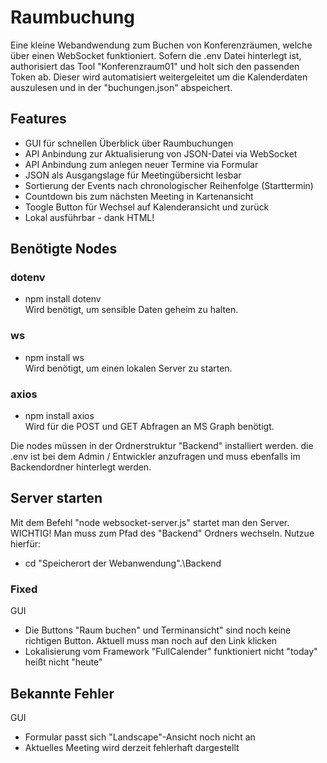 # Raumbuchung
Eine kleine Webandwendung zum Buchen von Konferenzräumen, welche über einen WebSocket funktioniert. Sofern die .env Datei hinterlegt ist, authorisiert das Tool "Konferenzraum01" und holt sich den passenden Token ab. Dieser wird automatisiert weitergeleitet um die Kalenderdaten auszulesen und in der "buchungen.json" abspeichert.

## Features
- GUI für schnellen Überblick über Raumbuchungen
- API Anbindung zur Aktualisierung von JSON-Datei via WebSocket
- API Anbindung zum anlegen neuer Termine via Formular
- JSON als Ausgangslage für Meetingübersicht lesbar
- Sortierung der Events nach chronologischer Reihenfolge (Starttermin)
- Countdown bis zum nächsten Meeting in Kartenansicht
- Toogle Button für Wechsel auf Kalenderansicht und zurück
- Lokal ausführbar - dank HTML!

## Benötigte Nodes
### dotenv
- npm install dotenv    
Wird benötigt, um sensible Daten geheim zu halten.

### ws 
- npm install ws        
Wird benötigt, um einen lokalen Server zu starten. 

### axios
- npm install axios    
Wird für die POST und GET Abfragen an MS Graph benötigt.

Die nodes müssen in der Ordnerstruktur "Backend" installiert werden. die .env ist bei dem Admin / Entwickler anzufragen und muss ebenfalls im Backendordner hinterlegt werden.

## Server starten
Mit dem Befehl "node websocket-server.js" startet man den Server. WICHTIG! Man muss zum Pfad des "Backend" Ordners wechseln. Nutzue hierfür:  
- cd "Speicherort der Webanwendung".\Backend

### Fixed
GUI
- Die Buttons "Raum buchen" und Terminansicht" sind noch keine richtigen Button.
Aktuell muss man noch auf den Link klicken
- Lokalisierung vom Framework "FullCalender" funktioniert nicht
"today" heißt nicht "heute"

## Bekannte Fehler
GUI
- Formular passt sich "Landscape"-Ansicht noch nicht an
- Aktuelles Meeting wird derzeit fehlerhaft dargestellt
